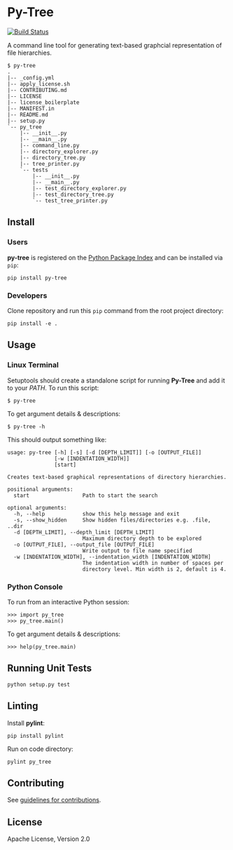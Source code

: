 # Py-Tree #

[![Build Status](https://travis-ci.org/tdeh/py-tree.svg?branch=master)](https://travis-ci.org/tdeh/py-tree)

A command line tool for generating text-based graphcial representation of file hierarchies.

```
$ py-tree
.
|-- _config.yml
|-- apply_license.sh
|-- CONTRIBUTING.md
|-- LICENSE
|-- license_boilerplate
|-- MANIFEST.in
|-- README.md
|-- setup.py
`-- py_tree
    |-- __init__.py
    |-- __main__.py
    |-- command_line.py
    |-- directory_explorer.py
    |-- directory_tree.py
    |-- tree_printer.py
    `-- tests
        |-- __init__.py
        |-- __main__.py
        |-- test_directory_explorer.py
        |-- test_directory_tree.py
        `-- test_tree_printer.py

```

## Install ##

### Users ###

**py-tree** is registered on the [Python Package Index](https://pypi.python.org/pypi/py-tree) and can be installed via `pip`:

    pip install py-tree

### Developers ###

Clone repository and run this `pip` command from the root project directory:

    pip install -e .

## Usage ##

### Linux Terminal ###

Setuptools should create a standalone script for running **Py-Tree** and add it to your *PATH*. To run this script:

    $ py-tree

To get argument details & descriptions:

    $ py-tree -h

This should output something like:

```
usage: py-tree [-h] [-s] [-d [DEPTH_LIMIT]] [-o [OUTPUT_FILE]]
               [-w [INDENTATION_WIDTH]]
               [start]

Creates text-based graphical representations of directory hierarchies.

positional arguments:
  start                 Path to start the search

optional arguments:
  -h, --help            show this help message and exit
  -s, --show_hidden     Show hidden files/directories e.g. .file, ..dir
  -d [DEPTH_LIMIT], --depth_limit [DEPTH_LIMIT]
                        Maximum directory depth to be explored
  -o [OUTPUT_FILE], --output_file [OUTPUT_FILE]
                        Write output to file name specified
  -w [INDENTATION_WIDTH], --indentation_width [INDENTATION_WIDTH]
                        The indentation width in number of spaces per
                        directory level. Min width is 2, default is 4.

```

### Python Console ###

To run from an interactive Python session:

    >>> import py_tree
    >>> py_tree.main()

To get argument details & descriptions:

    >>> help(py_tree.main)

## Running Unit Tests ##

    python setup.py test

## Linting ##

Install **pylint**:

    pip install pylint

Run on code directory:

    pylint py_tree

## Contributing ##

See [guidelines for contributions](CONTRIBUTING.md).

## License ##

Apache License, Version 2.0
